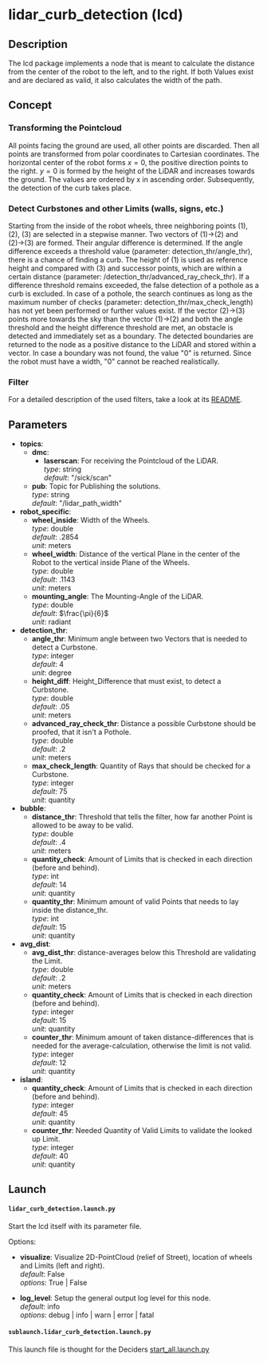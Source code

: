 # lidar_curb_detection (lcd)

## Description
The lcd package implements a node that is meant to calculate the distance from the center of the robot to the left, and to the right. If both Values exist and are declared as valid, it also calculates the width of the path.

## Concept
### Transforming the Pointcloud
All points facing the ground are used, all other points are discarded. Then all points are transformed from polar coordinates to Cartesian coordinates. The horizontal center of the robot forms $x = 0$, the positive direction points to the right. $y = 0$ is formed by the height of the LiDAR and increases towards the ground. The values are ordered by x in ascending order. Subsequently, the detection of the curb takes place.

### Detect Curbstones and other Limits (walls, signs, etc.)
Starting from the inside of the robot wheels, three neighboring points (1), (2), (3) are selected in a stepwise manner. Two vectors of (1)&rarr;(2) and (2)&rarr;(3) are formed. Their angular difference is determined. If the angle difference exceeds a threshold value (parameter: detection_thr/angle_thr), there is a chance of finding a curb. The height of (1) is used as reference height and compared with (3) and successor points, which are within a certain distance (parameter: /detection_thr/advanced_ray_check_thr). If a difference threshold remains exceeded, the false detection of a pothole as a curb is excluded. In case of a pothole, the search continues as long as the maximum number of checks (parameter: detection_thr/max_check_length) has not yet been performed or further values exist. If the vector (2)&rarr;(3) points more towards the sky than the vector (1)&rarr;(2) and both the angle threshold and the height difference threshold are met, an obstacle is detected and immediately set as a boundary. The detected boundaries are returned to the node as a positive distance to the LiDAR and stored within a vector. In case a boundary was not found, the value "0" is returned. Since the robot must have a width, "0" cannot be reached realistically.

### Filter
For a detailed description of the used filters, take a look at its [README](../filters/README.md).

## Parameters
- __topics__:
    - __dmc__:
      - __laserscan__: For receiving the Pointcloud of the LiDAR. <br>
            _type_: string <br>
            _default_: "/sick/scan" <br>
    - __pub__:  Topic for Publishing the solutions. <br>
        _type_: string <br>
        _default_: "/lidar_path_width" <br>
- __robot_specific__: <br>
    - __wheel_inside__: Width of the Wheels. <br>
        _type_: double <br>
        _default_: .2854 <br>
        _unit_: meters <br>
    - __wheel_width__: Distance of the vertical Plane in the center of the Robot to the vertical inside Plane of the Wheels. <br>
        _type_: double <br>
        _default_: .1143 <br>
        _unit_: meters <br>
    - __mounting_angle__: The Mounting-Angle of the LiDAR. <br>
        _type_: double <br>
        _default_: $\frac{\pi}{6}$ <br>
        _unit_: radiant <br>
- __detection_thr__: <br>
    - __angle_thr__:  Minimum angle between two Vectors that is needed to detect a Curbstone. <br>
        _type_: integer <br>
        _default_: 4 <br>
        _unit_: degree <br>
    - __height_diff__:  Height_Difference that must exist, to detect a Curbstone. <br>
        _type_: double <br>
        _default_: .05 <br>
        _unit_: meters <br>
    - __advanced_ray_check_thr__: Distance a possible Curbstone should be proofed, that it isn't a Pothole. <br>
        _type_: double <br>
        _default_: .2 <br>
        _unit_: meters <br>
    - __max_check_length__: Quantity of Rays that should be checked for a Curbstone. <br>
        _type_: integer <br>
        _default_: 75 <br>
        _unit_: quantity <br>
- __bubble__: <br>
    - __distance_thr__: Threshold that tells the filter, how far another Point is allowed to be away to be valid. <br>
        _type_: double <br>
        _default_: .4 <br>
        _unit_: meters <br>
    - __quantity_check__: Amount of Limits that is checked in each direction (before and behind). <br>
        _type_: int <br>
        _default_: 14 <br>
        _unit_: quantity <br>
    - __quantity_thr__: Minimum amount of valid Points that needs to lay inside the distance_thr. <br>
        _type_: int <br>
        _default_: 15 <br>
        _unit_: quantity <br>
- __avg_dist__: <br>
    - __avg_dist_thr__: distance-averages below this Threshold are validating the Limit. <br>
        _type_: double <br>
        _default_: .2 <br>
        _unit_: meters <br>
    - __quantity_check__: Amount of Limits that is checked in each direction (before and behind). <br>
        _type_: integer <br>
        _default_: 15 <br>
        _unit_: quantity <br>
    - __counter_thr__:  Minimum amount of taken distance-differences that is needed for the average-calculation, otherwise the limit is not valid. <br>
        _type_: integer <br>
        _default_: 12 <br>
        _unit_: quantity <br>
- __island__: <br>
    - __quantity_check__: Amount of Limits that is checked in each direction (before and behind). <br>
        _type_: integer <br>
        _default_: 45 <br>
        _unit_: quantity <br>
    - __counter_thr__:  Needed Quantity of Valid Limits to validate the looked up Limit. <br>
        _type_: integer <br>
        _default_: 40 <br>
        _unit_: quantity <br>

## Launch

#### `lidar_curb_detection.launch.py`

Start the lcd itself with its parameter file.

Options:
- __visualize__: Visualize 2D-PointCloud (relief of Street), location of wheels and Limits (left and right). <br>
   _default_: False <br>
   _options_: True | False <br>

 - __log_level__: Setup the general output log level for this node.  
   _default_: info  
   _options_: debug | info | warn | error | fatal

#### `sublaunch.lidar_curb_detection.launch.py`

This launch file is thought for the Deciders [start_all.launch.py](../decider/README.md)
